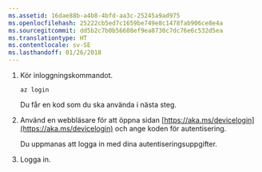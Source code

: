 ```yaml
---
ms.assetid: 16dae88b-a4b8-4bfd-aa3c-25245a9ad975
ms.openlocfilehash: 25222cb5ed7c1659be749e8c1478fab906ce8e4a
ms.sourcegitcommit: dd5b2c7b0b56608ef9ea8730c7dc76e6c532d5ea
ms.translationtype: HT
ms.contentlocale: sv-SE
ms.lasthandoff: 01/26/2018
---
```

1. Kör inloggningskommandot.

    ```azurecli-interactive
    az login
    ```

   Du får en kod som du ska använda i nästa steg.

1. Använd en webbläsare för att öppna sidan [https://aka.ms/devicelogin](https://aka.ms/devicelogin) och ange koden för autentisering.

    Du uppmanas att logga in med dina autentiseringsuppgifter.

1. Logga in.

